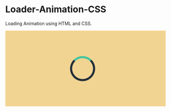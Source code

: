 # Loader-Animation-CSS
<p>Loading Animation using HTML and CSS.<p>
<img src="https://github.com/ArpanGhosh2024/Loader-Animation-CSS/blob/main/image.png" alt="Loader Image">
